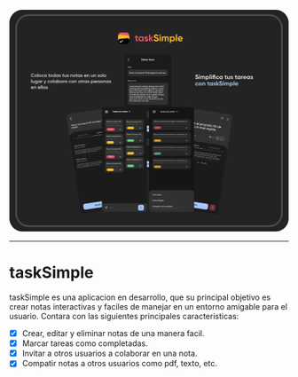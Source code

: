 <p align="center">
<img src="https://raw.githubusercontent.com/HenZzz-999/taskSimple/main/taskSimple_maqueta_github.png?token=GHSAT0AAAAAACDEB3BPGOJKZFHHBBEWOHOUZH2WVXA">
</p>

---

# taskSimple

taskSimple es una aplicacion en desarrollo, que su principal objetivo es crear notas interactivas y faciles de manejar en un entorno amigable para el usuario. Contara con las siguientes principales caracteristicas:

- [x] Crear, editar y eliminar notas de una manera facil.
- [x] Marcar tareas como completadas.
- [x] Invitar a otros usuarios a colaborar en una nota.
- [x] Compatir notas a otros usuarios como pdf, texto, etc.
